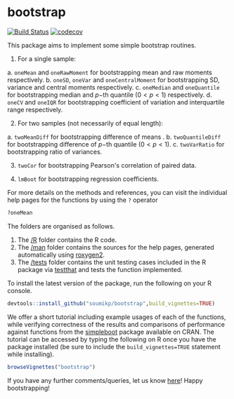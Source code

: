 # bootstrap

<!-- badges: start -->
[![Build Status](https://travis-ci.com/soumikp/bootstrap.svg?branch=main)](https://travis-ci.com/soumikp/bootstrap)
[![codecov](https://codecov.io/gh/soumikp/bootstrap/branch/main/graph/badge.svg?token=hidKtNx66v)](https://codecov.io/gh/soumikp/bootstrap)
<!-- badges: end -->

This package aims to implement some simple bootstrap routines. 

1. For a single sample:
  
  a. `oneMean` and `oneRawMoment`  for bootstrapping mean and raw moments respectively.
  b. `oneSD`, `oneVar` and `oneCentralMoment` for bootstrapping SD, variance and central moments respectively.
  c. `oneMedian` and `oneQuantile` for bootstrapping median and $p-$th quantile ($0 < p < 1$) respectively.
  d. `oneCV` and `oneIQR` for bootstrapping coefficient of variation and interquartile range respectively.
  
2. For two samples (not necessarily of equal length):

  a. `twoMeanDiff` for bootstrapping difference of means .
  b. `twoQuantileDiff` for bootstrapping difference of $p-$th quantile ($0 < p < 1$).
  c. `twoVarRatio` for bootstrapping ratio of variances.
  
3. `twoCor` for bootstrapping Pearson's correlation of paired data.

4. `lmBoot` for bootstrapping regression coefficients. 

For more details on the methods and references, you can visit the individual help pages for the functions by using the `?` operator

```R
?oneMean
```

The folders are organised as follows. 

1. The [/R](https://github.com/soumikp/bootstrap/tree/main/R) folder contains the R code. 
2. The [/man](https://github.com/soumikp/bootstrap/tree/main/man) folder contains the sources for the help pages, generated automatically using [roxygen2](https://cran.r-project.org/web/packages/roxygen2). 
3. The [/tests](https://github.com/soumikp/bootstrap/tree/main/tests) folder contains the unit  testing  cases included  in  the  R  package  via [testthat](https://testthat.r-lib.org/) and  tests  the  function implemented.

To install the latest version of the package, run the following on your R console.

```R
devtools::install_github("soumikp/bootstrap",build_vignettes=TRUE)
```

We offer a short tutorial including example usages of each of the functions, while verifying correctness of the results and comparisons of performance against functions from the [simpleboot](https://cran.r-project.org/web/packages/simpleboot/simpleboot.pdf) package available on CRAN. The tutorial can be accessed by typing the following on R once you have the package installed (be sure to include the `build_vignettes=TRUE` statement while installing).

```R
browseVignettes("bootstrap")
```

If you have any further comments/queries, let us know [here](mailto:soumikp@umich.edu)! Happy bootstrapping!
